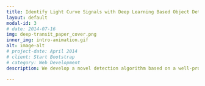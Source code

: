 ```yaml
---
title: Identify Light Curve Signals with Deep Learning Based Object Detection Algorithm. I. Transit Detection
layout: default
modal-id: 3
# date: 2014-07-16
img: deep-transit_paper_cover.png
inner_img: intro-animation.gif
alt: image-alt
# project-date: April 2014
# client: Start Bootstrap
# category: Web Development
description: We develop a novel detection algorithm based on a well-proven object detection framework in the computer vision field. Through training the network on the light curves of the confirmed Kepler exoplanets, our model yields 94% precision and 95% recall for transits with signal-to-noise ratio higher than 6 (set the confidence threshold to 0.6). The code is available at <body> <a href="https://github.com/ckm3/Deep-Transit" style="color:red;">GitHub</a> </body>.

---
```

